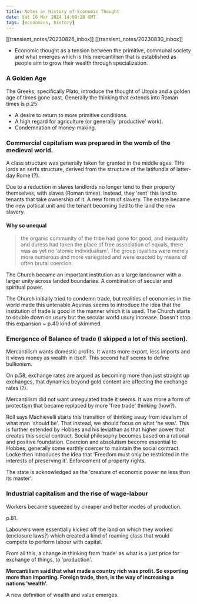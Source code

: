 ```yaml
---
title: Notes on History of Economic Thought
date: Sat 16 Mar 2024 14:09:28 GMT
tags: [economics, history]
---
```



[[transient_notes/20230826_inbox]]
[[transient_notes/20230830_inbox]]

- Economic thought as a tension between the primitive, communal society and what emerges which is
this mercantilism that is established as people aim to grow their wealth through specialization.

### A Golden Age

The Greeks, specifically Plato, introduce the thought of Utopia and a golden age of times gone past.
Generally the thinking  that extends into Roman times is p.25:

- A desire to return to more primitive conditions.
- A high regard for agriculture (or generally 'productive' work).
- Condemnation of money-making.

### Commercial capitalism was prepared in the womb of the medieval world.

A class structure was generally taken for granted in the middle ages. THe lords an serfs structure,
derived from the structure of the latifundia of latter-day Rome (?).

Due to a reduction in slaves landlords no longer tend to their property themselves, with slaves
(Roman times). Instead, they 'rent' this land to tenants that take ownership of it. A new form of
slavery. The estate became the new poltical unit and the tenant becoming tied to the land the new
slavery.

#### Why so unequal

> the organic community of the tribe had gone for good, and inequality and duress had taken the
> place of free association of equals, there was as yet no 'atomic individualism'. The group loyalties
> were merely more numerous and more variegated and were exacted by means of often brutal coercion.

The Church became an important institution as a large landowner with a larger unity across landed
boundaries. A combination of secular and spiritual power.

The Church initially tried to condemn trade, but realities of economies in the world made this
untenable.Aquinas seems to introduce the idea that the institution of trade is good in the manner
which it is used. The Church starts to double down on usury but the secular world usury increase.
Doesn't stop this expansion ~ p.40 kind of skimmed.

### Emergence of Balance of trade (I skipped a lot of this section).

Mercantilism wants domestic profits. It wants more export, less imports and it views money as wealth
in itself. This second half seems to define bullionism.

On p.58, exchange rates are argued as becoming more than just straight up exchanges, that dynamics
beyond gold content are affecting the exchange rates (?).

Mercantilism did not want unregulated trade it seems. It was more a form of protectism that became
replaced by more 'free trade' thinking (how?).

Roll says Machievelli starts this transition of thinking away from idealism of what man 'should be'.
That instead, we should focus on what 'he was'. This is further extended by Hobbes and his leviathan
as that higher power that creates this social contract. Social philosophy becomes based on a
rational and positive foundation. Coercion and absolutism become essential to Hobbes, generally some
earthly coercer to maintain the social contract. Locke then introduces the idea that 'Freedom must
only be restricted in the interests of preserving it'. Enforcement of property rights.

The state is acknowledged as the 'creature of economic power no less than its master'.

### Industrial capitalism and the rise of wage-labour

Workers became squeezed by cheaper and better modes of production.

p.81.

Labourers were essentially kicked off the land on which they worked (enclosure laws?) which created
a kind of roaming class that would compete to perform labour with capital.

From all this, a change in thinking from 'trade' as what is a just price for exchange of things, to
'production'.

**Mercantilism said that what made a country rich was profit. So exporting more than importing.
Foreign trade, then, is the way of increasing a nations 'wealth'.**

A new definition of wealth and value emerges.
